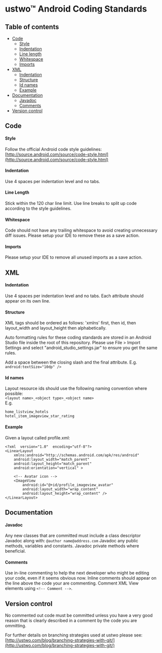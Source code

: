 # ustwo™ Android Coding Standards

## Table of contents

* [Code](#code)
    * [Style](#style)
    * [Indentation](#indentation)
    * [Line length](#line-length)
    * [Whitespace](#whitespace)
    * [Imports](#imports)
* [XML](#xml)
    * [Indentation](#indentation)
    * [Structure](#structure)
    * [Id names](#id-names)
    * [Example](#example)
* [Documentation](#documentation)
    * [Javadoc](#javadoc)
    * [Comments](#comments)
* [Version control](#version-control)

## Code
#### Style
Follow the official Android code style guidelines: [http://source.android.com/source/code-style.html](http://source.android.com/source/code-style.html)

#### Indentation
Use 4 spaces per indentation level and no tabs.

#### Line Length
Stick within the 120 char line limit. Use line breaks to split up code according to the style guidelines.

#### Whitespace
Code should not have any trailing whitespace to avoid creating unnecessary diff issues. Please setup your IDE to remove these as a save action.

#### Imports
Please setup your IDE to remove all unused imports as a save action.

## XML

#### Indentation
Use 4 spaces per indentation level and no tabs.
Each attribute should appear on its own line.

#### Structure
XML tags should be ordered as follows: 'xmlns' first, then id, then layout_width and layout_height then alphabetically. 

Auto formatting rules for these coding standards are stored in an Android Studio file inside the root of this repository. Please use File > Import Settings and select "android_studio_settings.jar" to ensure you get the same rules.

Add a space between the closing slash and the final attribute. E.g. ```android:textSize="10dp" />```

#### Id names
Layout resource ids should use the following naming convention where possible:<br/>
```<layout name>_<object type>_<object name>```<br/>
E.g.
```
home_listview_hotels
hotel_item_imageview_star_rating
```

#### Example
Given a layout called profile.xml:
```
<?xml  version="1.0"  encoding="utf-8"?> 
<LinearLayout 
    xmlns:android="http://schemas.android.com/apk/res/android" 
    android:layout_width="match_parent" 
    android:layout_height="match_parent"
    android:orientation="vertical" > 

    <!-- Avatar icon -->
    <ImageView
        android:id="@+id/profile_imageview_avatar" 
        android:layout_width="wrap_content" 
        android:layout_height="wrap_content" />
</LinearLayout> 
```

## Documentation

#### Javadoc
Any new classes that are committed must include a class descriptor Javadoc along with:
```@author name@address.com```
Javadoc any public methods, variables and constants. Javadoc private methods where beneficial.

#### Comments
Use in-line commenting to help the next developer who might be editing your code, even if it seems obvious now. Inline comments should appear on the line above the code your are commenting.
Comment XML View elements using ```<!-- Comment -->```.

## Version control
No commented out code must be committed unless you have a very good reason that is clearly described in a comment by the code you are ommitting.

For further details on branching strategies used at ustwo please see: [http://ustwo.com/blog/branching-strategies-with-git/](http://ustwo.com/blog/branching-strategies-with-git/)

